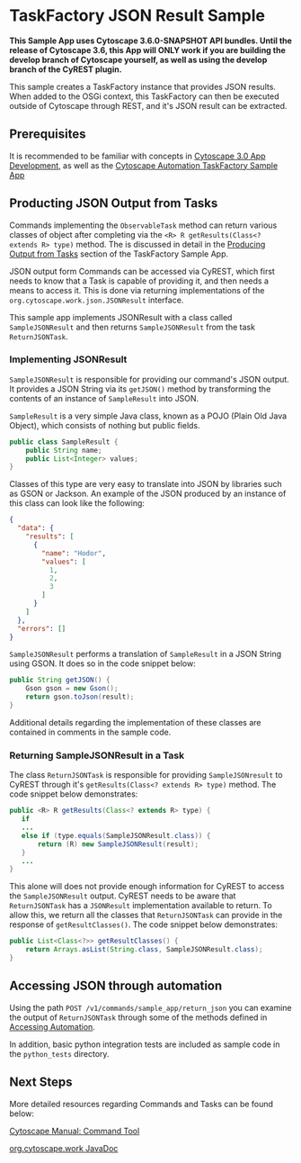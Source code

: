 # TaskFactory JSON Result Sample

__This Sample App uses Cytoscape 3.6.0-SNAPSHOT API bundles. Until the release of Cytoscape 3.6, this App will ONLY work if you are building the develop branch of Cytoscape yourself, as well as using the develop branch of the CyREST plugin.__

This sample creates a TaskFactory instance that provides JSON results. When added to the OSGi context, this TaskFactory can then be executed outside of Cytoscape through REST, and it's JSON result can be extracted.

## Prerequisites

It is recommended to be familiar with concepts in [Cytoscape 3.0 App Development](http://wiki.cytoscape.org/Cytoscape_3/AppDeveloper), as well as the [Cytoscape Automation TaskFactory Sample App](https://github.com/cytoscape/cytoscape-automation/tree/master/for-app-developers/cy-automation-taskfactory-sample)

## Producting JSON Output from Tasks

Commands implementing the ```ObservableTask``` method can return various classes of object after completing via the ```<R> R getResults(Class<? extends R> type)``` method. The is discussed in detail in the [Producing Output from Tasks](https://github.com/cytoscape/cytoscape-automation/tree/master/for-app-developers/cy-automation-taskfactory-sample#producing-output-from-tasks) section of the TaskFactory Sample App.

JSON output form Commands can be accessed via CyREST, which first needs to know that a Task is capable of providing it, and then needs a means to access it. This is done via returning implementations of the ```org.cytoscape.work.json.JSONResult``` interface.

This sample app implements JSONResult with a class called ```SampleJSONResult``` and then returns ```SampleJSONResult``` from the task ```ReturnJSONTask```.

### Implementing JSONResult

```SampleJSONResult``` is responsible for providing our command's JSON output. It provides a JSON String via its ```getJSON()``` method by transforming the contents of an instance of ```SampleResult``` into JSON.

```SampleResult``` is a very simple Java class, known as a POJO (Plain Old Java Object), which consists of nothing but public fields.

```java
public class SampleResult {
	public String name;
	public List<Integer> values;
}
```
Classes of this type are very easy to translate into JSON by libraries such as GSON or Jackson. An example of the JSON produced by an instance of this class can look like the following:

```json
{
  "data": {
    "results": [
      {
        "name": "Hodor",
        "values": [
          1,
          2,
          3
        ]
      }
    ]
  },
  "errors": []
}
```

```SampleJSONResult``` performs a translation of ```SampleResult``` in a JSON String using GSON. It does so in the code snippet below:

```java
public String getJSON() {
	Gson gson = new Gson();
	return gson.toJson(result);
}
```

Additional details regarding the implementation of these classes are contained in comments in the sample code.

### Returning SampleJSONResult in a Task

The class ```ReturnJSONTask``` is responsible for providing ```SampleJSONresult``` to CyREST through it's ```getResults(Class<? extends R> type)``` method. The code snippet below demonstrates:

```java
public <R> R getResults(Class<? extends R> type) {
   if 
   ...
   else if (type.equals(SampleJSONResult.class)) {
       return (R) new SampleJSONResult(result);
   } 
   ...
}
```

This alone will does not provide enough information for CyREST to access the ```SampleJSONResult``` output. CyREST needs to be aware that ```ReturnJSONTask``` has a ```JSONResult``` implementation available to return. To allow this, we return all the classes that ```ReturnJSONTask``` can provide in the response of ```getResultClasses()```. The code snippet below demonstrates:

```java
public List<Class<?>> getResultClasses() {
	return Arrays.asList(String.class, SampleJSONResult.class);
}
```

## Accessing JSON through automation

Using the path ```POST /v1/commands/sample_app/return_json``` you can examine the output of ```ReturnJSONTask``` through some of the methods defined in [Accessing Automation](https://github.com/cytoscape/cytoscape-automation/wiki/App-Developers:-Accessing-Automation).

In addition, basic python integration tests are included as sample code in the ```python_tests``` directory.

## Next Steps

More detailed resources regarding Commands and Tasks can be found below:

[Cytoscape Manual: Command Tool](http://manual.cytoscape.org/en/stable/Command_Tool.html)

[org.cytoscape.work JavaDoc](http://code.cytoscape.org/jenkins/job/cytoscape-3-javadoc/javadoc/org/cytoscape/work/package-summary.html)

